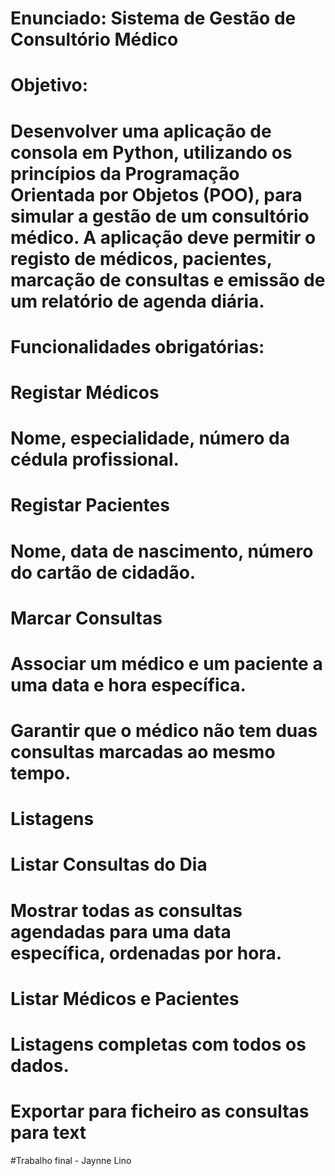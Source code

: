 # Enunciado: Sistema de Gestão de Consultório Médico
# Objetivo:
# Desenvolver uma aplicação de consola em Python, utilizando os princípios da Programação Orientada por Objetos (POO), para simular a gestão de um consultório médico. A aplicação deve permitir o registo de médicos, pacientes, marcação de consultas e emissão de um relatório de agenda diária.
# Funcionalidades obrigatórias:
# Registar Médicos
# Nome, especialidade, número da cédula profissional.
# Registar Pacientes
# Nome, data de nascimento, número do cartão de cidadão.
# Marcar Consultas
# Associar um médico e um paciente a uma data e hora específica.
# Garantir que o médico não tem duas consultas marcadas ao mesmo tempo.
# Listagens
# Listar Consultas do Dia
# Mostrar todas as consultas agendadas para uma data específica, ordenadas por hora.
# Listar Médicos e Pacientes
# Listagens completas com todos os dados.
# Exportar para ficheiro as consultas para text

#Trabalho final - Jaynne Lino